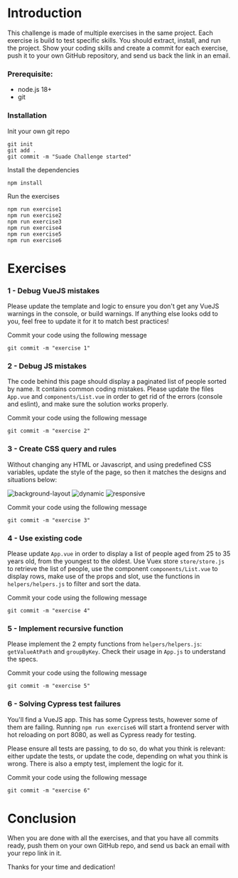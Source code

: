 # Introduction

This challenge is made of multiple exercises in the same project.
Each exercise is build to test specific skills.
You should extract, install, and run the project.
Show your coding skills and create a commit for each exercise, push it to your own GitHub repository, and send us back the link in an email.

### Prerequisite:

- node.js 18+
- git

### Installation

Init your own git repo

```
git init
git add .
git commit -m "Suade Challenge started"
```

Install the dependencies

```
npm install
```

Run the exercises

```
npm run exercise1
npm run exercise2
npm run exercise3
npm run exercise4
npm run exercise5
npm run exercise6
```

# Exercises

### 1 - Debug VueJS mistakes

Please update the template and logic to ensure you don't get any VueJS warnings
in the console, or build warnings.
If anything else looks odd to you, feel free to update it for it to match best
practices!

Commit your code using the following message

```
git commit -m "exercise 1"
```

### 2 - Debug JS mistakes

The code behind this page should display a paginated list of people sorted by name.
It contains common coding mistakes. Please update the files `App.vue` and
`components/List.vue` in order to get rid of the errors (console and eslint), and
make sure the solution works properly.

Commit your code using the following message

```
git commit -m "exercise 2"
```

### 3 - Create CSS query and rules

Without changing any HTML or Javascript, and using predefined CSS variables,
update the style of the page, so then it matches the designs and situations below:

![background-layout](../challenge/exercise3/src/assets/backgroundLayout.png)
![dynamic](../challenge/exercise3/src/assets/dynamic.gif)
![responsive](../challenge/exercise3/src/assets/responsive.gif)

Commit your code using the following message

```
git commit -m "exercise 3"
```

### 4 - Use existing code

Please update `App.vue` in order to display a list of people
aged from 25 to 35 years old, from the youngest to the oldest.
Use Vuex store `store/store.js` to retrieve the list of people, use the component
`components/List.vue` to display rows, make use of the props and slot, use the functions
in `helpers/helpers.js` to filter and sort the data.

Commit your code using the following message

```
git commit -m "exercise 4"
```

### 5 - Implement recursive function

Please implement the 2 empty functions from `helpers/helpers.js`: `getValueAtPath` and
`groupByKey`. Check their usage in `App.js` to understand the specs.

Commit your code using the following message

```
git commit -m "exercise 5"
```

### 6 - Solving Cypress test failures

You'll find a VueJS app. This has some Cypress tests,
however some of them are failing.
Running `npm run exercise6` will start a frontend server with hot reloading on port 8080,
as well as Cypress ready for testing.

Please ensure all tests are passing, to do so, do what you think is relevant: either update the
tests, or update the code, depending on what you think is wrong. There is also a empty test, implement the logic for it.

Commit your code using the following message

```
git commit -m "exercise 6"
```

# Conclusion

When you are done with all the exercises, and that you have all commits ready, push them on
your own GitHub repo, and send us back an email with your repo link in it.

Thanks for your time and dedication!
